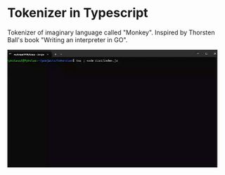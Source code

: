 # Tokenizer in Typescript

Tokenizer of imaginary language called "Monkey". Inspired by Thorsten Ball's book "Writing an interpreter in GO".

![](showcase.gif)
